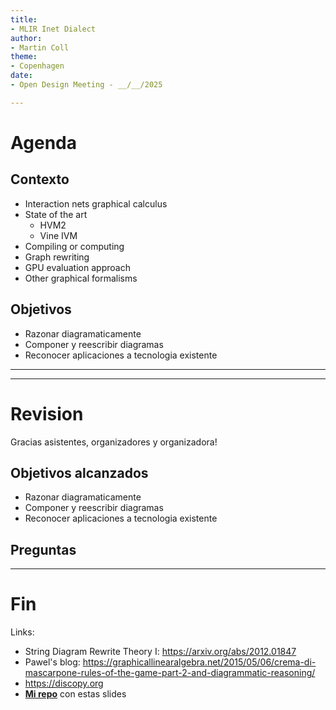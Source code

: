 ```yaml
---
title:
- MLIR Inet Dialect
author:
- Martin Coll
theme:
- Copenhagen
date:
- Open Design Meeting - __/__/2025

---
```


# Agenda

## Contexto

* Interaction nets graphical calculus
* State of the art
    * HVM2
    * Vine IVM
* Compiling or computing
* Graph rewriting
* GPU evaluation approach
* Other graphical formalisms

## Objetivos

* Razonar diagramaticamente
* Componer y reescribir diagramas
* Reconocer aplicaciones a tecnologia existente

---

---

# Revision

Gracias asistentes, organizadores y organizadora!

## Objetivos alcanzados
* Razonar diagramaticamente
* Componer y reescribir diagramas
* Reconocer aplicaciones a tecnologia existente

## Preguntas

---

# Fin

Links:

* String Diagram Rewrite Theory I: https://arxiv.org/abs/2012.01847
* Pawel's blog: https://graphicallinearalgebra.net/2015/05/06/crema-di-mascarpone-rules-of-the-game-part-2-and-diagrammatic-reasoning/
* https://discopy.org
* __[Mi repo](https://github.com/colltoaction/writings/blob/main/MLIR%20Inet%20Dialect)__ con estas slides
